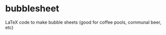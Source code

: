 bubblesheet
===========

LaTeX code to make bubble sheets (good for coffee pools, communal beer, etc)